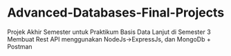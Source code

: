 # Advanced-Databases-Final-Projects
Projek Akhir Semester untuk Praktikum Basis Data Lanjut di Semester 3
Membuat Rest API menggunakan NodeJs->ExpressJs, dan MongoDb + Postman

